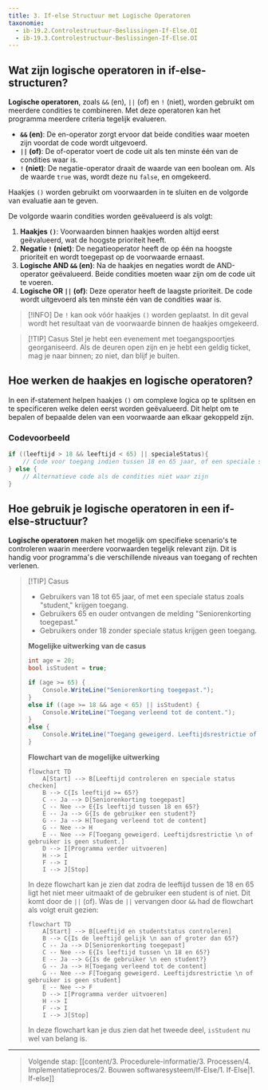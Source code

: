 ```yaml
---
title: 3. If-else Structuur met Logische Operatoren
taxonomie:
  - ib-19.2.Controlestructuur-Beslissingen-If-Else.OI
  - ib-19.3.Controlestructuur-Beslissingen-If-Else.OI
---
```


## Wat zijn logische operatoren in if-else-structuren?  
**Logische operatoren**, zoals `&&` (en), `||` (of) en `!` (niet), worden gebruikt om meerdere condities te combineren. Met deze operatoren kan het programma meerdere criteria tegelijk evalueren.
- **`&&` (en)**: De en-operator zorgt ervoor dat beide condities waar moeten zijn voordat de code wordt uitgevoerd.
- **`||` (of)**: De of-operator voert de code uit als ten minste één van de condities waar is.
- **`!` (niet)**: De negatie-operator draait de waarde van een boolean om. Als de waarde `true` was, wordt deze nu `false`, en omgekeerd.

Haakjes `()` worden gebruikt om voorwaarden in te sluiten en de volgorde van evaluatie aan te geven.

De volgorde waarin condities worden geëvalueerd is als volgt:
1. **Haakjes `()`**: Voorwaarden binnen haakjes worden altijd eerst geëvalueerd, wat de hoogste prioriteit heeft.
2. **Negatie `!` (niet)**: De negatieoperator heeft de op één na hoogste prioriteit en wordt toegepast op de voorwaarde ernaast.
3. **Logische AND `&&` (en)**: Na de haakjes en negaties wordt de AND-operator geëvalueerd. Beide condities moeten waar zijn om de code uit te voeren.
4. **Logische OR `||` (of)**: Deze operator heeft de laagste prioriteit. De code wordt uitgevoerd als ten minste één van de condities waar is.

> [!INFO] 
> De `!` kan ook vóór haakjes `()` worden geplaatst. In dit geval wordt het resultaat van de voorwaarde binnen de haakjes omgekeerd.

> [!TIP] Casus
> Stel je hebt een evenement met toegangspoortjes georganiseerd. Als de deuren open zijn en je hebt een geldig ticket, mag je naar binnen; zo niet, dan blijf je buiten.

## Hoe werken de haakjes en logische operatoren?
In een if-statement helpen haakjes `()` om complexe logica op te splitsen en te specificeren welke delen eerst worden geëvalueerd. Dit helpt om te bepalen of bepaalde delen van een voorwaarde aan elkaar gekoppeld zijn.

### Codevoorbeeld
```C#
if ((leeftijd > 18 && leeftijd < 65) || specialeStatus){
    // Code voor toegang indien tussen 18 en 65 jaar, of een speciale status
} else {
    // Alternatieve code als de condities niet waar zijn
}
```

## Hoe gebruik je logische operatoren in een if-else-structuur?
**Logische operatoren** maken het mogelijk om specifieke scenario's te controleren waarin meerdere voorwaarden tegelijk relevant zijn. Dit is handig voor programma's die verschillende niveaus van toegang of rechten verlenen.

> [!TIP] Casus
> - Gebruikers van 18 tot 65 jaar, of met een speciale status zoals "student," krijgen toegang.
> - Gebruikers 65 en ouder ontvangen de melding "Seniorenkorting toegepast."
> - Gebruikers onder 18 zonder speciale status krijgen geen toegang.
> 
> **Mogelijke uitwerking van de casus**
> ```C#
> int age = 20;
> bool isStudent = true;
> 
> if (age >= 65) {
>     Console.WriteLine("Seniorenkorting toegepast.");
> }
> else if ((age >= 18 && age < 65) || isStudent) {
>     Console.WriteLine("Toegang verleend tot de content.");
> }
> else {
>     Console.WriteLine("Toegang geweigerd. Leeftijdsrestrictie of geen speciale status.");
> }
> ```
> 
> **Flowchart van de mogelijke uitwerking**
> ```mermaid
> flowchart TD
>     A[Start] --> B[Leeftijd controleren en speciale status checken]
>     B --> C{Is leeftijd >= 65?}
>     C -- Ja --> D[Seniorenkorting toegepast]
>     C -- Nee --> E{Is leeftijd tussen 18 en 65?}
>     E -- Ja --> G{Is de gebruiker een student?}
>     G -- Ja --> H[Toegang verleend tot de content]
>     G -- Nee --> H
>     E -- Nee --> F[Toegang geweigerd. Leeftijdsrestrictie \n of gebruiker is geen student.]
>     D --> I[Programma verder uitvoeren]
>     H --> I
>     F --> I
>     I --> J[Stop]
> ```
> 
> In deze flowchart kan je zien dat zodra de leeftijd tussen de 18 en 65 ligt het niet meer uitmaakt of de gebruiker een student is of niet. Dit komt door de `||` (of). 
> Was de `||` vervangen door `&&` had de flowchart als volgt eruit gezien:
> 
> ```mermaid
> flowchart TD
>     A[Start] --> B[Leeftijd en studentstatus controleren]
>     B --> C{Is de leeftijd gelijk \n aan of groter dan 65?}
>     C -- Ja --> D[Seniorenkorting toegepast]
>     C -- Nee --> E{Is leeftijd tussen \n 18 en 65?}
>     E -- Ja --> G{Is de gebruiker \n een student?}
>     G -- Ja --> H[Toegang verleend tot de content]
>     G -- Nee --> F[Toegang geweigerd. Leeftijdsrestrictie \n of gebruiker is geen student]
>     E -- Nee --> F
>     D --> I[Programma verder uitvoeren]
>     H --> I
>     F --> I
>     I --> J[Stop]
> ```
> 
> In deze flowchart kan je dus zien dat het tweede deel, `isStudent` nu wel van belang is. 

---

> Volgende stap: [[content/3. Procedurele-informatie/3. Processen/4. Implementatieproces/2. Bouwen softwaresysteem/If-Else/1. If-Else|1. If-else]]
